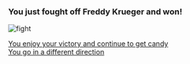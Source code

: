 ### You just fought off Freddy Krueger and won!  
![fight](https://www.google.com/url?sa=i&source=images&cd=&cad=rja&uact=8&ved=2ahUKEwit3p7pwMLeAhXDnOAKHd-FCYIQjRx6BAgBEAU&url=https%3A%2F%2Fpixabay.com%2Fen%2Fphotos%2Fpunching%2F&psig=AOvVaw1M5e2SP7y6XG75cd6PWNet&ust=1541687821785032)

[You enjoy your victory and continue to get candy](../win.md)  
[You go in a different direction](different-direction.md)  
